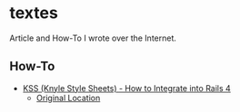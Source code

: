 textes
======

Article and How-To I wrote over the Internet.

## How-To

 * [KSS (Knyle Style Sheets) - How to Integrate into Rails 4](kss-rails-4.md)
   * [Original Location](http://www.beaudoinasm.com/ateliers/kss-knyle-style-sheets-how-integrate-rails-4/)
